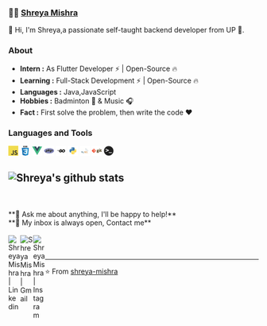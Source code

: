 ###  :woman_technologist:  [Shreya Mishra](https://shreya-mishra.github.io)

👋 Hi, I'm Shreya,a passionate self-taught backend developer from UP 🚀. 


### About

-  **Intern :** As Flutter Developer  :zap: | Open-Source :fire:    
-  **Learning :** Full-Stack Development :zap: | Open-Source :fire:    
-  **Languages :** Java,JavaScript
-  **Hobbies :** Badminton :badminton: & Music :headphones:
-  **Fact :** First solve the problem, then write the code :heart:


### Languages and Tools

<code><img height="20" src="https://raw.githubusercontent.com/github/explore/80688e429a7d4ef2fca1e82350fe8e3517d3494d/topics/javascript/javascript.png"></code>
<code><img height="20" src="https://raw.githubusercontent.com/github/explore/80688e429a7d4ef2fca1e82350fe8e3517d3494d/topics/css/css.png"></code>
<code><img height="20" src="https://raw.githubusercontent.com/github/explore/80688e429a7d4ef2fca1e82350fe8e3517d3494d/topics/vue/vue.png"></code>
<code><img height="20" src="https://raw.githubusercontent.com/github/explore/80688e429a7d4ef2fca1e82350fe8e3517d3494d/topics/php/php.png"></code>
<code><img height="20" src="https://raw.githubusercontent.com/github/explore/80688e429a7d4ef2fca1e82350fe8e3517d3494d/topics/go/go.png"></code>
<code><img height="20" src="https://raw.githubusercontent.com/github/explore/80688e429a7d4ef2fca1e82350fe8e3517d3494d/topics/python/python.png"></code>
<code><img height="20" src="https://raw.githubusercontent.com/github/explore/80688e429a7d4ef2fca1e82350fe8e3517d3494d/topics/mysql/mysql.png"></code>
<code><img height="20" src="https://raw.githubusercontent.com/github/explore/80688e429a7d4ef2fca1e82350fe8e3517d3494d/topics/git/git.png"></code>
<code><img height="20" src="https://raw.githubusercontent.com/github/explore/80688e429a7d4ef2fca1e82350fe8e3517d3494d/topics/terminal/terminal.png"></code>



![Shreya's github stats](https://github-readme-stats.vercel.app/api?username=shreya-mishra&show_icons=true)
---------------------------------------------------------------------------------------------------------------------------------------------------------------------------------

<br>
<br>
**💬 Ask me about anything, I'll be happy to help!** <br>
**💬 My inbox is always open, Contact me**
<br>
<br> 
  <a href="https://www.linkedin.com/in/shreya-mishra-2270901a5/">
   <img align="left" alt="Shreya Mishra | Linkedin" width="24px" src="https://github.com/shreya-mishra/shreya-mishra/blob/master/Linkedin.svg" />
  </a>
  <a href="mailto:shreyamishra040398@gmail.com">
    <img align="left" alt="Shreya Mishra | Gmail" width="26px" src="https://github.com/shreya-mishra/shreya-mishra/blob/master/Gmail.svg" />
  </a>
  <a href="https://www.instagram.com/shreya_mishra_936/">
    <img align="left" alt="Shreya Mishra | Instagram" width="24px" src="https://github.com/shreya-mishra/shreya-mishra/blob/master/Instagram.svg" />
  </a>
<br>
<br>


---
⭐️ From [shreya-mishra](https://github.com/shreya-mishra)
